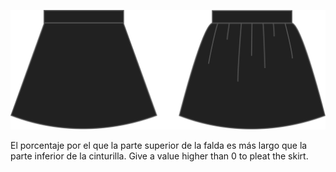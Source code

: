 
![Fruncido](gathering.svg)

El porcentaje por el que la parte superior de la falda es más largo que la parte inferior de la cinturilla. Give a value higher than 0 to pleat the skirt.
